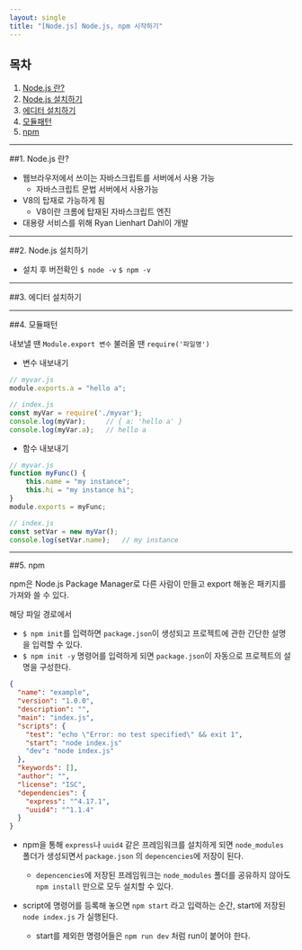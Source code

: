 ```yaml
---
layout: single
title: "[Node.js] Node.js, npm 시작하기"
---
```


## 목차

1. [Node.js 란?](#1.-Node.js-란?)
2. [Node.js 설치하기](#2.-Node.js-설치하기)
3. [에디터 설치하기](#3.-에디터-설치하기)
4. [모듈패턴](#4.-모듈패턴)
5. [npm](#5.-npm)

---

##1. Node.js 란?

- 웹브라우저에서 쓰이는 자바스크립트를 서버에서 사용 가능
  - 자바스크립트 문법 서버에서 사용가능
- V8의 탑재로 가능하게 됨
  - V8이란 크롬에 탑재된 자바스크립트 엔진
- 대용량 서비스를 위해 Ryan Lienhart Dahl이 개발

---

##2. Node.js 설치하기

- 설치 후 버전확인
`$ node -v`
`$ npm -v` 

---

##3. 에디터 설치하기

---

##4. 모듈패턴

내보낼 땐 `Module.export 변수`
불러올 땐 `require('파일명')`

- 변수 내보내기

```js
// myvar.js
module.exports.a = "hello a";
```

```js
// index.js
const myVar = require('./myvar');
console.log(myVar);     // { a: 'hello a' }
console.log(myVar.a);   // hello a
```

- 함수 내보내기

```js
// myvar.js
function myFunc() {
    this.name = "my instance";
    this.hi = "my instance hi";
}
module.exports = myFunc;
```

```js
// index.js
const setVar = new myVar();
console.log(setVar.name);   // my instance
```

---

##5. npm

npm은 Node.js Package Manager로 다른 사람이 만들고 export 해놓은 패키지를 가져와 쓸 수 있다.

해당 파일 경로에서
- `$ npm init`를 입력하면 `package.json`이 생성되고 프로젝트에 관한 간단한 설명을 입력할 수 있다. 
- `$ npm init -y` 명령어를 입력하게 되면 `package.json`이 자동으로 프로젝트의 설명을 구성한다.

```json
{
  "name": "example",
  "version": "1.0.0",
  "description": "",
  "main": "index.js",
  "scripts": {
    "test": "echo \"Error: no test specified\" && exit 1",
    "start": "node index.js"
    "dev": "node index.js"
  },
  "keywords": [],
  "author": "",
  "license": "ISC",
  "dependencies": {
    "express": "^4.17.1",
    "uuid4": "^1.1.4"
  }
}
```

- npm을 통해 `express`나 `uuid4` 같은 프레임워크를 설치하게 되면 `node_modules` 폴더가 생성되면서 `package.json` 의 `depencencies`에 저장이 된다.

  - `depencencies`에 저장된 프레임워크는 `node_modules` 폴더를 공유하지 않아도  `npm install` 만으로 모두 설치할 수 있다.

- script에 명령어를 등록해 놓으면 `npm start` 라고 입력하는 순간, start에 저장된 `node index.js` 가 실행된다.
  - start를 제외한 명령어들은 `npm run dev` 처럼 run이 붙어야 한다.